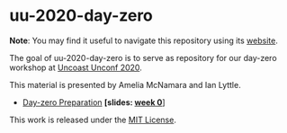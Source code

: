 # uu-2020-day-zero

<!-- badges: start -->
<!-- badges: end -->

**Note**: You may find it useful to navigate this repository using its [website](https://uncoast-unconf.github.io/uu-2020-day-zero).

The goal of uu-2020-day-zero is to serve as repository for our day-zero workshop at [Uncoast Unconf 2020](https://uuconf2020.rbind.io).

This material is presented by Amelia McNamara and Ian Lyttle.

- [Day-zero Preparation](00-preparation/README.md) **[slides: [week 0](https://uncoast-unconf.github.io/uu-2020-day-zero/00-preparation/00-rstudio-github/00-rstudio-github.html)**]

This work is released under the [MIT License](LICENSE.md).



